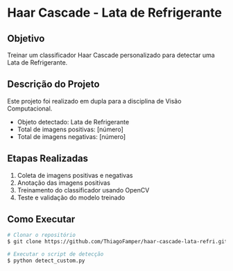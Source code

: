 # Haar Cascade - Lata de Refrigerante

## Objetivo
Treinar um classificador Haar Cascade personalizado para detectar uma Lata de Refrigerante.

## Descrição do Projeto
Este projeto foi realizado em dupla para a disciplina de Visão Computacional.

- Objeto detectado: Lata de Refrigerante
- Total de imagens positivas: [número]
- Total de imagens negativas: [número]

## Etapas Realizadas
1. Coleta de imagens positivas e negativas
2. Anotação das imagens positivas
3. Treinamento do classificador usando OpenCV
4. Teste e validação do modelo treinado

## Como Executar

```bash
# Clonar o repositório
$ git clone https://github.com/ThiagoFamper/haar-cascade-lata-refri.git

# Executar o script de detecção
$ python detect_custom.py